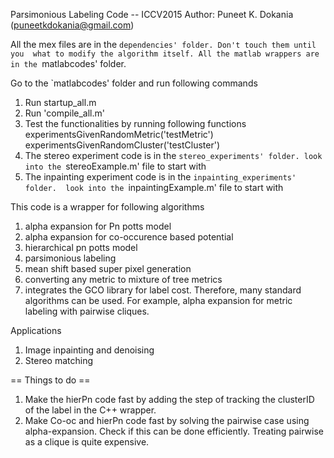 Parsimonious Labeling Code -- ICCV2015
Author: Puneet K. Dokania (puneetkdokania@gmail.com)


All the mex files are in the `dependencies' folder. Don't touch them until you  what to modify the algorithm itself.
All the matlab wrappers are in the `matlabcodes' folder.

Go to the `matlabcodes' folder and run following commands

1) Run startup_all.m
2) Run 'compile_all.m' 
3) Test the functionalities by running following functions
    experimentsGivenRandomMetric('testMetric')
    experimentsGivenRandomCluster('testCluster')
4) The stereo experiment code is in the `stereo_experiments' folder.
    look into the `stereoExample.m' file to start with
5) The inpainting experiment code is in the `inpainting_experiments' folder. 
    look into the `inpaintingExample.m' file to start with

This code is a wrapper for following algorithms
1) alpha expansion for Pn potts model
2) alpha expansion for co-occurence based potential
3) hierarchical pn potts model
4) parsimonious labeling
5) mean shift based super pixel generation
6) converting any metric to mixture of tree metrics
7) integrates the GCO library for label cost. Therefore, many standard algorithms can be used. 
For example, alpha expansion for metric labeling with pairwise cliques.

Applications
1) Image inpainting and denoising
2) Stereo matching


 == Things to do ==
1) Make the hierPn code fast by adding the step of tracking the clusterID of the label in the C++ wrapper.
2) Make Co-oc and hierPn code fast by solving the pairwise case using alpha-expansion. Check if this can be done efficiently. Treating pairwise as a clique is quite expensive.

